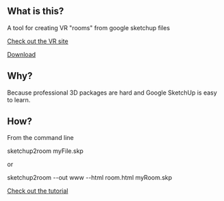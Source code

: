 What is this?
-------------

A tool for creating VR "rooms" from google sketchup files

[Check out the VR site](http://zion.vrsites.com/1/119)

[Download](https://github.com/lisa-lionheart/sketchup2room/archive/v1.zip)

Why?
----

Because professional 3D packages are hard and Google SketchUp is easy to learn.

How?
----

From the command line

sketchup2room myFile.skp 

or 

sketchup2room --out www --html room.html  myRoom.skp

[Check out the tutorial](https://github.com/lisa-lionheart/sketchup2room/wiki/Sketchup2room-Tutorial)

